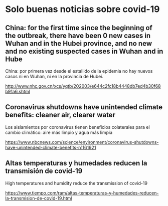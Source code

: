 # Solo buenas noticias sobre covid-19

## China: for the first time since the beginning of the outbreak, there have been 0 new cases in Wuhan and in the Hubei province, and no new and no existing suspected cases in Wuhan and in Hube

China: por primera vez desde el estallido de la epidemia no hay nuevos casos ni en Wuhan, ni en la provincia de Hubei.

<http://www.nhc.gov.cn/xcs/yqtb/202003/e644c2fc18b4448db7ed4b30f68b91a6.shtml>

## Coronavirus shutdowns have unintended climate benefits: cleaner air, clearer water

Los aislamientos por coronavirus tienen beneficios colaterales para el cambio climático: aire más limpio y agua más limpia 

<https://www.nbcnews.com/science/environment/coronavirus-shutdowns-have-unintended-climate-benefits-n1161921>

## Altas temperaturas y humedades reducen la transmisión de covid-19

High temperatures and humidity reduce the transmission of covid-19

<https://www.tiempo.com/ram/altas-temperaturas-y-humedades-reducen-la-transmision-de-covid-19.html>
